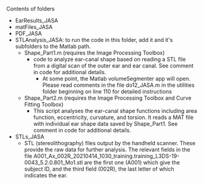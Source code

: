 Contents of folders
- EarResults_JASA
- matFiles_JASA
- PDF_JASA
- STLAnalysis_JASA: to run the code in this folder, add it and it's subfolders to the Matlab path.
    - Shape_Part1.m (requires the Image Processing Toolbox)
        - code to analyze ear-canal shape based on reading a STL file from a digital scan of the outer ear and ear canal. See comment in code for additional details.
            - At some point, the Matlab volumeSegmenter app will open. Please read comments in the file do12_JASA.m in the utilities folder beginning on line 110 for detailed instructions
    - Shape_Part2.m (requires the Image Processing Toolbox and Curve Fitting Toolbox)
        - This script analyses the ear-canal shape functions including area function, eccentricity, curvature, and torsion. It reads a MAT file with individual ear shape data saved by Shape_Part1. See comment in code for additional details.
- STLs_JASA 
    - STL (stereolithography) files output by the handheld scanner. These provide the raw data for further analysis. The relevant fields in the file A001_Ax_002R_20210414_1030_training.training_L3DS-19-0043_5.2.0.801_Mo1.stl are the first one (A001) which give the subject ID, and the third field (002R), the last letter of which indicates the ear.
